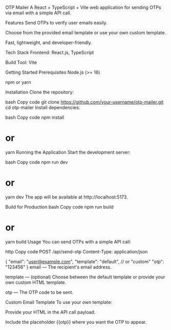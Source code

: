 OTP Mailer
A React + TypeScript + Vite web application for sending OTPs via email with a simple API call.

Features
Send OTPs to verify user emails easily.

Choose from the provided email template or use your own custom template.

Fast, lightweight, and developer-friendly.

Tech Stack
Frontend: React.js, TypeScript

Build Tool: Vite

Getting Started
Prerequisites
Node.js (>= 16)

npm or yarn

Installation
Clone the repository:

bash
Copy code
git clone https://github.com/your-username/otp-mailer.git
cd otp-mailer
Install dependencies:

bash
Copy code
npm install
# or
yarn
Running the Application
Start the development server:

bash
Copy code
npm run dev
# or
yarn dev
The app will be available at http://localhost:5173.

Build for Production
bash
Copy code
npm run build
# or
yarn build
Usage
You can send OTPs with a simple API call:

http
Copy code
POST /api/send-otp
Content-Type: application/json

{
  "email": "user@example.com",
  "template": "default", // or "custom"
  "otp": "123456"
}
email — The recipient's email address.

template — (optional) Choose between the default template or provide your own custom HTML template.

otp — The OTP code to be sent.

Custom Email Template
To use your own template:

Provide your HTML in the API call payload.

Include the placeholder {{otp}} where you want the OTP to appear.

